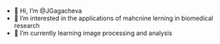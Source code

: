 - 👋 Hi, I’m @JGagacheva
- 🌱 I’m interested in the applications of mahcnine lerning in biomedical research
- 🔬 I’m currently learning image processing and analysis 

<!---
JGagacheva/JGagacheva is a ✨ special ✨ repository because its `README.md` (this file) appears on your GitHub profile.
You can click the Preview link to take a look at your changes.
--->
